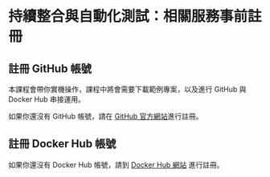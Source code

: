 # 持續整合與自動化測試：相關服務事前註冊

## 註冊 GitHub 帳號

本課程會帶你實機操作，課程中將會需要下載範例專案，以及進行 GitHub 與 Docker Hub 串接運用。

如果你還沒有 GitHub 帳號，請在 [GitHub 官方網站](https://github.com/)進行註冊。

## 註冊 Docker Hub 帳號

如果你還沒有 Docker Hub 帳號，請到 [Docker Hub 網站](https://hub.docker.com/account/signup/) 進行註冊。
